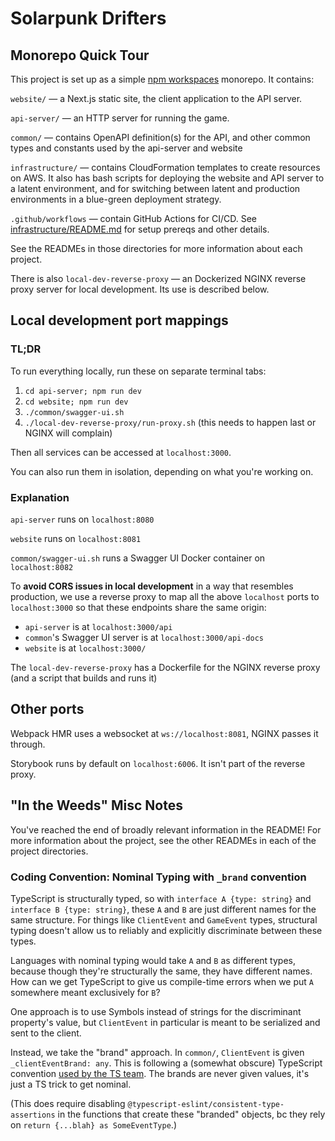 # Solarpunk Drifters

## Monorepo Quick Tour

This project is set up as a simple [npm workspaces](https://docs.npmjs.com/cli/v10/using-npm/workspaces) monorepo. It contains:

`website/` — a Next.js static site, the client application to the API server.

`api-server/` — an HTTP server for running the game.

`common/` — contains OpenAPI definition(s) for the API, and other common types and constants used by the api-server and website

`infrastructure/` — contains CloudFormation templates to create resources on AWS. It also has bash scripts for deploying the website and API server to a latent environment, and for switching between latent and production environments in a blue-green deployment strategy.

`.github/workflows` — contain GitHub Actions for CI/CD. See [infrastructure/README.md](infrastructure/README.md) for setup prereqs and other details.

See the READMEs in those directories for more information about each project.

There is also `local-dev-reverse-proxy` — an Dockerized NGINX reverse proxy server for local development. Its use is described below.

## Local development port mappings

### TL;DR

To run everything locally, run these on separate terminal tabs:

1. `cd api-server; npm run dev`
2. `cd website; npm run dev`
3. `./common/swagger-ui.sh`
4. `./local-dev-reverse-proxy/run-proxy.sh` (this needs to happen last or NGINX will complain)

Then all services can be accessed at `localhost:3000`.

You can also run them in isolation, depending on what you're working on.

### Explanation

`api-server` runs on `localhost:8080`

`website` runs on `localhost:8081`

`common/swagger-ui.sh` runs a Swagger UI Docker container on `localhost:8082`

To **avoid CORS issues in local development** in a way that resembles production, we use a reverse proxy to map all the above `localhost` ports to `localhost:3000` so that these endpoints share the same origin:

- `api-server` is at `localhost:3000/api`
- `common`'s Swagger UI server is at `localhost:3000/api-docs`
- `website` is at `localhost:3000/`

The `local-dev-reverse-proxy` has a Dockerfile for the NGINX reverse proxy (and a script that builds and runs it)

## Other ports

Webpack HMR uses a websocket at `ws://localhost:8081`, NGINX passes it through.

Storybook runs by default on `localhost:6006`. It isn't part of the reverse proxy.

## "In the Weeds" Misc Notes

You've reached the end of broadly relevant information in the README! For more information about the project, see the other READMEs in each of the project directories.

### Coding Convention: Nominal Typing with `_brand` convention

TypeScript is structurally typed, so with `interface A {type: string}` and `interface B {type: string}`, these `A` and `B` are just different names for the same structure. For things like `ClientEvent` and `GameEvent` types, structural typing doesn't allow us to reliably and explicitly discriminate between these types.

Languages with nominal typing would take `A` and `B` as different types, because though they're structurally the same, they have different names. How can we get TypeScript to give us compile-time errors when we put `A` somewhere meant exclusively for `B`?

One approach is to use Symbols instead of strings for the discriminant property's value, but `ClientEvent` in particular is meant to be serialized and sent to the client.

Instead, we take the "brand" approach. In `common/`, `ClientEvent` is given `_clientEventBrand: any`. This is following a (somewhat obscure) TypeScript convention [used by the TS team](https://github.com/Microsoft/TypeScript/blob/7b48a182c05ea4dea81bab73ecbbe9e013a79e99/src/compiler/types.ts#L693-L698). The brands are never given values, it's just a TS trick to get nominal.

(This does require disabling `@typescript-eslint/consistent-type-assertions` in the functions that create these "branded" objects, bc they rely on `return {...blah} as SomeEventType`.)
